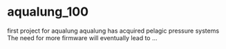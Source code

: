 # aqualung_100
first project for aqualung
aqualung has acquired pelagic pressure systems
The need for more firmware will eventually lead to ...
